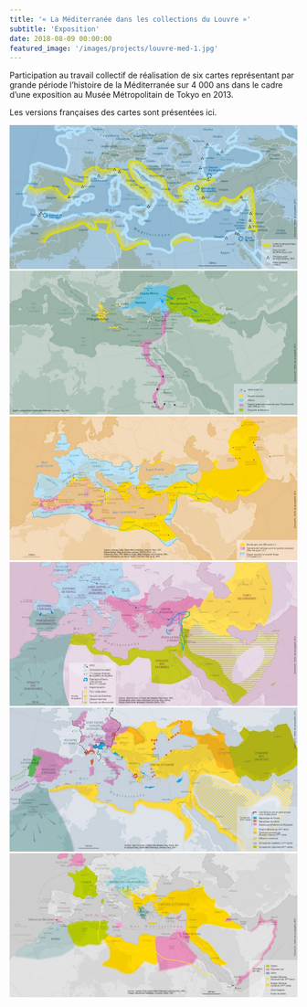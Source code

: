 ```yaml
---
title: '« La Méditerranée dans les collections du Louvre »'
subtitle: 'Exposition'
date: 2018-08-09 00:00:00
featured_image: '/images/projects/louvre-med-1.jpg'
---
```


Participation au travail collectif de réalisation de six cartes représentant par grande période l’histoire de la Méditerranée sur 4 000 ans dans le cadre d’une exposition au Musée Métropolitain de Tokyo en 2013.

Les versions françaises des cartes sont présentées ici.



<div class="gallery" data-columns="2">
	<img src="/images/projects/louvre-med-1.jpg">
	<img src="/images/projects/louvre-med-2.jpg">
	<img src="/images/projects/louvre-med-3.jpg">
	<img src="/images/projects/louvre-med-4.jpg">
	<img src="/images/projects/louvre-med-5.jpg">
	<img src="/images/projects/louvre-med-6.jpg">
</div>
